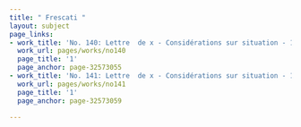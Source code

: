 ```yaml
---
title: " Frescati "
layout: subject
page_links:
- work_title: 'No. 140: Lettre  de x - Considérations sur situation - 1781/02/04'
  work_url: pages/works/no140
  page_title: '1'
  page_anchor: page-32573055
- work_title: 'No. 141: Lettre  de x - Considérations sur situation - 1781/09/30'
  work_url: pages/works/no141
  page_title: '1'
  page_anchor: page-32573059

---
```

